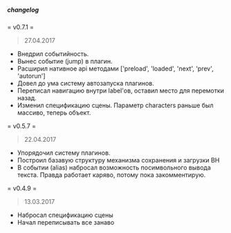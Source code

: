 ##### changelog

= v0.7.1 =
> 27.04.2017
  * Внедрил событийность. 
  * Вынес событие (jump) в плагин.
  * Расширил нативное api методами ['preload', 'loaded', 'next', 'prev', 'autorun']
  * Довел до ума систему автозапуска плагинов.
  * Переписал навигацию внутри label'ов, оставил место для перемотки назад. 
  * Изменил спецификацию сцены. Параметр characters раньше был массиво, теперь объект.

= v0.5.7 =
> 22.04.2017
  * Упорядочил систему плагинов. 
  * Построил базавую структуру механизма сохранения и загрузки ВН
  * В событии (alias) набросал возможность посимвольного вывода текста. Правда работает каряво, потому пока закомментирую.

= v0.4.9 =  
> 13.03.2017
  * Набросал спецификацию сцены
  * Начал переписывать все занаво